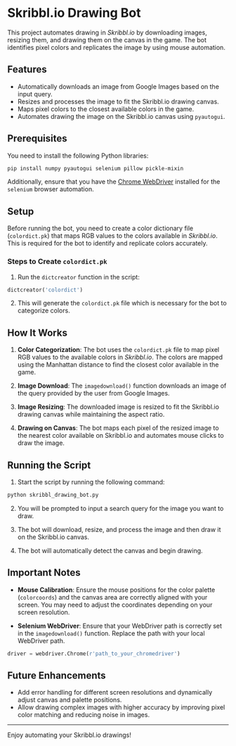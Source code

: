# Skribbl.io Drawing Bot

This project automates drawing in *Skribbl.io* by downloading images, resizing them, and drawing them on the canvas in the game. The bot identifies pixel colors and replicates the image by using mouse automation.

## Features

- Automatically downloads an image from Google Images based on the input query.
- Resizes and processes the image to fit the Skribbl.io drawing canvas.
- Maps pixel colors to the closest available colors in the game.
- Automates drawing the image on the Skribbl.io canvas using `pyautogui`.

## Prerequisites

You need to install the following Python libraries:

```bash
pip install numpy pyautogui selenium pillow pickle-mixin
```

Additionally, ensure that you have the [Chrome WebDriver](https://chromedriver.chromium.org/downloads) installed for the `selenium` browser automation.

## Setup

Before running the bot, you need to create a color dictionary file (`colordict.pk`) that maps RGB values to the colors available in *Skribbl.io*. This is required for the bot to identify and replicate colors accurately.

### Steps to Create `colordict.pk`

1. Run the `dictcreator` function in the script:

```python
dictcreator('colordict')
```

2. This will generate the `colordict.pk` file which is necessary for the bot to categorize colors.

## How It Works

1. **Color Categorization**: The bot uses the `colordict.pk` file to map pixel RGB values to the available colors in *Skribbl.io*. The colors are mapped using the Manhattan distance to find the closest color available in the game.

2. **Image Download**: The `imagedownload()` function downloads an image of the query provided by the user from Google Images.

3. **Image Resizing**: The downloaded image is resized to fit the Skribbl.io drawing canvas while maintaining the aspect ratio.

4. **Drawing on Canvas**: The bot maps each pixel of the resized image to the nearest color available on Skribbl.io and automates mouse clicks to draw the image.

## Running the Script

1. Start the script by running the following command:

```bash
python skribbl_drawing_bot.py
```

2. You will be prompted to input a search query for the image you want to draw.

3. The bot will download, resize, and process the image and then draw it on the Skribbl.io canvas.

4. The bot will automatically detect the canvas and begin drawing.

## Important Notes

- **Mouse Calibration**: Ensure the mouse positions for the color palette (`colorcoords`) and the canvas area are correctly aligned with your screen. You may need to adjust the coordinates depending on your screen resolution.

- **Selenium WebDriver**: Ensure that your WebDriver path is correctly set in the `imagedownload()` function. Replace the path with your local WebDriver path.

```python
driver = webdriver.Chrome(r'path_to_your_chromedriver')
```

## Future Enhancements

- Add error handling for different screen resolutions and dynamically adjust canvas and palette positions.
- Allow drawing complex images with higher accuracy by improving pixel color matching and reducing noise in images.


---

Enjoy automating your Skribbl.io drawings!
